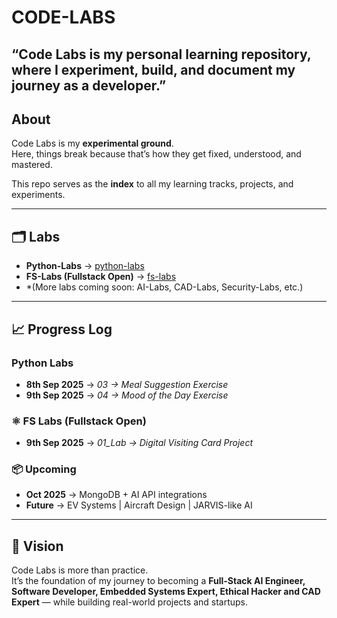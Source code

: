 # CODE-LABS

## “Code Labs is my personal learning repository, where I experiment, build, and document my journey as a developer.”

## About
Code Labs is my **experimental ground**.  
Here, things break because that’s how they get fixed, understood, and mastered.  

This repo serves as the **index** to all my learning tracks, projects, and experiments.  

---

## 🗂️ Labs
- **Python-Labs** → [python-labs](./MOOC-LABS/)  
- **FS-Labs (Fullstack Open)** → [fs-labs](./fs-open_labs/)  
- *(More labs coming soon: AI-Labs, CAD-Labs, Security-Labs, etc.)

---

## 📈 Progress Log

### Python Labs
- **8th Sep 2025** → *03 → Meal Suggestion Exercise*  
- **9th Sep 2025** → *04 → Mood of the Day Exercise*  

### ⚛️ FS Labs (Fullstack Open)
- **9th Sep 2025** → *01_Lab → Digital Visiting Card Project*  

### 📦 Upcoming
- **Oct 2025** → MongoDB + AI API integrations  
- **Future** → EV Systems | Aircraft Design | JARVIS-like AI  


---

## 🎯 Vision
Code Labs is more than practice.  
It’s the foundation of my journey to becoming a **Full-Stack AI Engineer, Software Developer, Embedded Systems Expert, Ethical Hacker and CAD Expert** — while building real-world projects and startups.